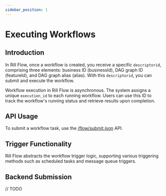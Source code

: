 ```yaml
---
sidebar_position: 1
---
```


# Executing Workflows

## Introduction

In Rill Flow, once a workflow is created, you receive a specific `descriptorid`, comprising three elements: business ID (businessId), DAG graph ID (featureId), and DAG graph alias (alias). With this `descriptorid`, you can submit and execute the workflow.

Workflow execution in Rill Flow is asynchronous. The system assigns a unique `execution_id` to each running workflow. Users can use this ID to track the workflow's running status and retrieve results upon completion.

## API Usage

To submit a workflow task, use the [/flow/submit.json](../07-api.md#executing-a-workflow) API.

## Trigger Functionality

Rill Flow abstracts the workflow trigger logic, supporting various triggering methods such as scheduled tasks and message queue triggers.

## Backend Submission

// TODO
